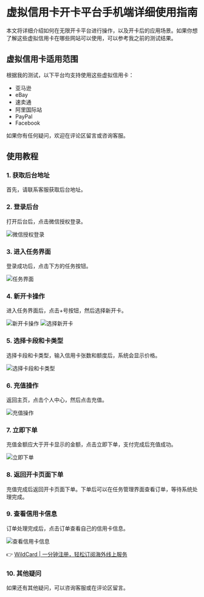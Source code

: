 # 虚拟信用卡开卡平台手机端详细使用指南

本文将详细介绍如何在无限开卡平台进行操作，以及开卡后的应用场景。如果你想了解这些虚拟信用卡在哪些网站可以使用，可以参考我之前的测试结果。

## 虚拟信用卡适用范围
根据我的测试，以下平台均支持使用这些虚拟信用卡：
- 亚马逊
- eBay
- 速卖通
- 阿里国际站
- PayPal
- Facebook

如果你有任何疑问，欢迎在评论区留言或咨询客服。

## 使用教程

### 1. 获取后台地址
首先，请联系客服获取后台地址。

### 2. 登录后台
打开后台后，点击微信授权登录。

![微信授权登录](https://bbtdd.com/img/985650745.webp)

### 3. 进入任务界面
登录成功后，点击下方的任务按钮。

![任务界面](https://bbtdd.com/img/1801700156612637.webp)

### 4. 新开卡操作
进入任务界面后，点击+号按钮，然后选择新开卡。

![新开卡操作](https://bbtdd.com/img/547833490616.webp) ![选择新开卡](https://bbtdd.com/img/5665533234050.webp)

### 5. 选择卡段和卡类型
选择卡段和卡类型，输入信用卡张数和额度后，系统会显示价格。

![选择卡段和卡类型](https://bbtdd.com/img/81103012.webp)

### 6. 充值操作
返回主页，点击个人中心，然后点击充值。

![充值操作](https://bbtdd.com/img/74716459444937.webp)

### 7. 立即下单
充值金额应大于开卡显示的金额，点击立即下单，支付完成后充值成功。

![立即下单](https://bbtdd.com/img/228466805475550.webp)

### 8. 返回开卡页面下单
充值完成后返回开卡页面下单。下单后可以在任务管理界面查看订单，等待系统处理完成。



### 9. 查看信用卡信息
订单处理完成后，点击订单查看自己的信用卡信息。

![查看信用卡信息](https://bbtdd.com/img/303564241329427.webp)

👉 [WildCard | 一分钟注册，轻松订阅海外线上服务](https://bbtdd.com/WildCard)

### 10. 其他疑问
如果还有其他疑问，可以咨询客服或在评论区留言。
